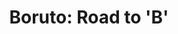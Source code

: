 --- 
title: "Boruto: Road to 'B'"
publishdate: "2019-8-4T16:48:46+02:00"
src: "https://365manga.net/manga/boruto-road-to-b"
image: "https://data.365manga.net/images/thumbnails/6699-boruto-road-to-b.jpg"
description: ""
---
